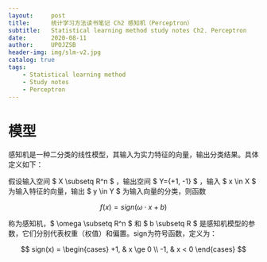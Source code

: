 ```yaml
---
layout:     post
title:      统计学习方法读书笔记 Ch2 感知机（Perceptron）
subtitle:   Statistical learning method study notes Ch2. Perceptron
date:       2020-08-11
author:     UPOJZSB
header-img: img/slm-v2.jpg
catalog: true
tags:
    - Statistical learning method
    - Study notes
    - Perceptron
---
```


# 模型

感知机是一种二分类的线性模型，其输入为实力特征的向量，输出分类结果。具体定义如下：

假设输入空间 $ X \subsetq R^n $ ，输出空间 $ Y=\{+1, -1\} $ ，输入 $ x \in X $ 为输入特征的向量，输出 $ y \in Y $ 为输入向量的分类，则函数

$$
f(x)=sign( \omega \cdot x+b)
$$

称为感知机，$ \omega \subsetq R^n $ 和 $ b \subsetq R $ 是感知机模型的参数，它们分别代表权重（权值）和偏置。sign为符号函数，定义为：

$$
sign(x) =
\begin{cases}
+1, & x \ge 0 \\
-1, & x < 0
\end{cases}
$$
